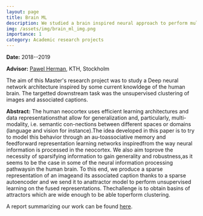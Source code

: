 ```yaml
---
layout: page
title: Brain ML
description: We studied a brain inspired neural approach to perform multi-modal clustering.
img: /assets/img/brain_ml_img.png
importance: 1
category: Academic research projects
---
```


**Date:** 2018--2019

**Advisor:** [Pawel Herman](https://www.kth.se/profile/paherman), KTH, Stockholm

The aim of this Master's research project was to study a Deep neural network architecture inspired by some current knowldege of the human brain. The targetted downstream task was the unsupervised clustering of images and associated captions.

**Abstract:** 
The human neocortex uses efficient learning architectures and data representationsthat allow for generalization and, particularly, multi-modality, i.e. semantic con-nections between different spaces or domains (language and vision for instance).The idea developed in this paper is to try to model this behavior through an au-toassociative memory and feedforward representation learning networks inspiredfrom the way neural information is processed in the neocortex.  We also aim toprove the necessity of sparsifying information to gain generality and robustness,as it seems to be the case in some of the neural information processing pathwaysin the human brain. To this end, we produce a sparse representation of an imageand its associated caption thanks to a sparse autoencoder and we send it to anattractor model to perform unsupervised learning on the fused representations. Thechallenge is to obtain basins of attractors which are wide enough to be able toperform clustering.

A report summarizing our work can be found [here](/assets/pdf/Brain_ML.pdf).